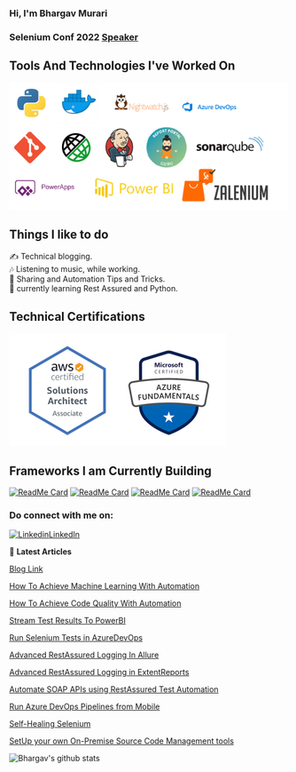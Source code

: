### Hi, I'm Bhargav Murari
### Selenium Conf 2022 [Speaker](https://www.youtube.com/watch?v=x4UrkVjXnWA&t=1493s&ab_channel=ConfEngine)
## Tools And Technologies I've Worked On
![image](https://github.com/bhargavkumar-65/bhargavkumar-65/blob/master/Technologies.png)

## Things I like to do
 ✍ Technical blogging.  
 🎶 Listening to music, while working.  
 💬 Sharing and Automation Tips and Tricks.  
 🌱 currently learning Rest Assured and Python.
 
 ## Technical Certifications
![image](https://github.com/bhargavkumar-65/bhargavkumar-65/blob/master/Certs.PNG)

## Frameworks I am Currently Building
[![ReadMe Card](https://github-readme-stats.vercel.app/api/pin/?username=AutoInfra&repo=SeleniumFramework)](https://github.com/AutoInfra/SeleniumFramework)
[![ReadMe Card](https://github-readme-stats.vercel.app/api/pin/?username=bhargavkumar-65&repo=NightWatchExercise)](https://github.com/bhargavkumar-65/NightWatchExercise)
[![ReadMe Card](https://github-readme-stats.vercel.app/api/pin/?username=AutoInfra&repo=PlaywrightJava)](https://github.com/AutoInfra/PlaywrightJava)
[![ReadMe Card](https://github-readme-stats.vercel.app/api/pin/?username=AutoInfra&repo=HealeniumTestng)](https://github.com/AutoInfra/HealeniumTestng)


###  Do connect with me on:  

[![Linkedin](https://i.stack.imgur.com/gVE0j.png)LinkedIn](https://linkedin.com/in/bhargavmurari)  

📕 **Latest Articles**

[Blog Link](https://autoinfra.github.io/home/)

[How To Achieve Machine Learning With Automation](https://www.linkedin.com/pulse/test-automation-how-achieve-machine-learning-bhargav-murari/)

[How To Achieve Code Quality With Automation](https://www.linkedin.com/pulse/test-automation-write-bug-free-code-maintain-quality-bhargav-murari/)

[Stream Test Results To PowerBI](https://www.linkedin.com/pulse/stream-test-results-powerbi-watch-live-from-mobile-app-bhargav-murari/)

[Run Selenium Tests in AzureDevOps](https://www.linkedin.com/pulse/run-selenium-tests-azuredevops-bhargav-murari)

[Advanced RestAssured Logging In Allure](https://www.linkedin.com/pulse/advanced-restassured-logging-allure-reportusing-class-bhargav-murari/)

[Advanced RestAssured Logging in ExtentReports](https://www.linkedin.com/pulse/advanced-restassured-logging-extentreports-using-class-bhargav-murari/)

[Automate SOAP APIs using RestAssured	Test Automation](https://www.linkedin.com/pulse/automate-soap-apis-using-restassured-bhargav-murari/)

[Run Azure DevOps Pipelines from Mobile](https://www.linkedin.com/posts/bhargavmurari_azuredevops-microsoft-powerapps-activity-6681443971572617216-CLH3/)

[Self-Healing Selenium](https://www.linkedin.com/pulse/self-healing-selenium-healenium-opensource-test-solution-murari/)

[SetUp your own On-Premise Source Code Management tools](https://www.linkedin.com/pulse/setup-your-own-on-premise-source-code-management-tools-bhargav-murari/)

![Bhargav's github stats](https://github-readme-stats.vercel.app/api?username=bhargavkumar-65&show_icons=true)



